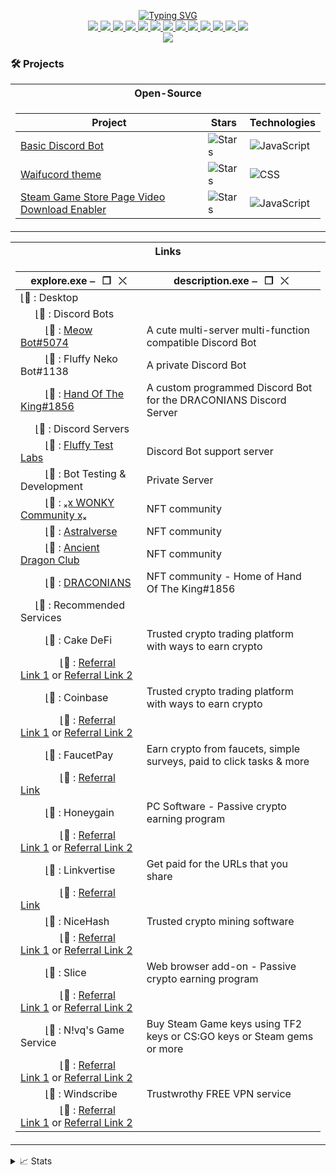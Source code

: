 <p align="center">
<a href="https://github.com/Ki77y666">
    <img src="https://readme-typing-svg.demolab.com/?font=Fira+Code&weight=600&size=20&duration=4000&pause=10&color=4C00F7&center=true&multiline=true&width=600&height=100&lines=Ki77y666;Yes+I%27m+a+fluffball!+Deal+with+it!;+;" alt="Typing SVG" />
</a>

<br/>
<a href="https://discordapp.com/users/344340142431141890">
    <img src="https://img.shields.io/badge/Discord-Ki77y666-purple?style=plastic&logo=discord&logoColor=white">
</a>  
<a href="https://steamcommunity.com/id/Ki77y666/">
    <img src="https://img.shields.io/badge/Steam-Ki77y666-blue?style=plastic&logo=steam&logoColor=white">
</a>  
<a href="https://twitter.com/Ki77y666">
    <img src="https://img.shields.io/badge/Twitter-Ki77y666-purple?style=plastic&logo=Twitter&logoColor=white">
</a>
<a href="https://www.facebook.com/Ki77y666/">
    <img src="https://img.shields.io/badge/Facebook-Ki77y666-blue?style=plastic&logo=facebook&logoColor=white">
</a>
<a href="https://www.reddit.com/user/Ki77y666">
    <img src="https://img.shields.io/badge/Reddit-Ki77y666-purple?style=plastic&logo=reddit&logoColor=white">
</a>
<a href="mailto:nosman666@live.co.uk">
    <img src="https://img.shields.io/badge/-Email-blue?style=plastic&logo=gmail&logoColor=white">
</a>
<a href="http://live.xbox.com/Profile?Gamertag=Ki77y666">
    <img src="https://img.shields.io/badge/Xbox-Ki77y666-purple?style=plastic&logo=xbox&logoColor=white">
</a>
<a href="https://www.youtube.com/@Ki77y666">
    <img src="https://img.shields.io/badge/YouTube-Ki77y666-blue?style=plastic&logo=youtube&logoColor=white">
</a>
<a href="https://www.twitch.tv/ki77y666">
    <img src="https://img.shields.io/badge/Twitch-Ki77y666-purple?style=plastic&logo=twitch&logoColor=white">
</a>
<a href="https://opensea.io/Ki77y6666">
    <img src="https://img.shields.io/badge/OpenSea-Ki77y666-blue?style=plastic&logo=opensea&logoColor=white">
</a>
<a href="https://etherscan.io/address/0x8ad96b058a69f9e9e1c0acc7fb01ea3984212c7b">
    <img src="https://img.shields.io/badge/Etherscan-0x8ad96b058a69f9e9e1c0acc7fb01ea3984212c7b-purple?style=plastic&logo=ethereum&logoColor=white">
</a>
<a href="https://paypal.me/PayTheKi77y666/">
    <img src="https://img.shields.io/badge/PayPal-Ki77y666-blue?style=plastic&logo=paypal&logoColor=white">
</a>
<a href="https://streamlabs.com/ki77y666/tip">
    <img src="https://img.shields.io/badge/Streamlabs-Ki77y666-purple?style=plastic&logo=streamlabs&logoColor=white">
</a>
<br/> 

<a href="https://github.com/Ki77y666">
    <img src="https://github-stats-alpha.vercel.app/api?username=Ki77y666&cc=22272e&tc=37BCF6&ic=fff&bc=0000">
</a>
</p>

### 🛠️ Projects
<table>
<tr><th> Open-Source </th></tr>
<tr><td>

| Project | Stars | Technologies |
|--|--|--|
| [Basic Discord Bot](https://github.com/Ki77y666/Basic-Discord-Bot) | <img alt="Stars" src="https://img.shields.io/github/stars/Ki77y666/Basic-Discord-Bot?style=plastic&labelColor=black"/> | ![JavaScript](https://img.shields.io/badge/JavaScript-black?style=plastic&logo=javascript)|
| [Waifucord theme](https://github.com/Ki77y666/Waifucord-theme) | <img alt="Stars" src="https://img.shields.io/github/stars/Ki77y666/Waifucord-theme?style=plastic&labelColor=black"/> | ![CSS](https://img.shields.io/badge/CSS-black?style=plastic&logo=csswizardry)|
| [Steam Game Store Page Video Download Enabler](https://github.com/Ki77y666/Steam-Game-Store-Page-Video-Download-Enabler) | <img alt="Stars" src="https://img.shields.io/github/stars/Ki77y666/Steam-Game-Store-Page-Video-Download-Enabler?style=plastic&labelColor=black"/> | ![JavaScript](https://img.shields.io/badge/JavaScript-black?style=plastic&logo=javascript)|

</td></tr> </table>

<table>
<tr><th> Links </th></tr>
<tr><td>

| explore.exe          ⎯⠀❐⠀⤬ | description.exe          ⎯⠀❐⠀⤬ |
| -- | -- |
|⌊📂 : Desktop | |
|⠀⠀⌊📂 : Discord Bots | |
|⠀⠀ ⠀⌊📁 : [Meow Bot#5074](https://discord.com/application-directory/988041477722603560) | A cute multi-server multi-function compatible Discord Bot |
|⠀⠀ ⠀⌊📁 : Fluffy Neko Bot#1138 | A private Discord Bot |
|⠀⠀ ⠀⌊📁 : [Hand Of The King#1856](https://discordbotlist.com/bots/hand-of-the-king) |  A custom programmed Discord Bot for the DRɅCONIɅNS Discord Server |
|⠀⠀⌊📂 : Discord Servers | |
|⠀⠀ ⠀⌊📁 : [Fluffy Test Labs](https://discord.gg/92mEjAk7ZE) | Discord Bot support server |
|⠀⠀ ⠀⌊📁 : Bot Testing & Development | Private Server |
|⠀⠀ ⠀⌊📁 : [ₓⅹ WONKY Community ⅹₓ](https://discord.gg/hWj8atq8jH) | NFT community |
|⠀⠀ ⠀⌊📁 : [Astralverse](https://discord.gg/NXNfAdYjS3) | NFT community |
|⠀⠀ ⠀⌊📁 : [Ancient Dragon Club](https://discord.gg/2d5CBAqJtj) | NFT community |
|⠀⠀ ⠀⌊📁 : [DRɅCONIɅNS](https://discord.gg/ySxE3gQxWe) | NFT community - Home of Hand Of The King#1856 |
|⠀⠀⌊📂 : Recommended Services | |
|⠀⠀ ⠀⌊📁 : Cake DeFi | Trusted crypto trading platform with ways to earn crypto |
|⠀⠀ ⠀⠀⠀⌊📁 : [Referral Link 1](http://lyksoomu.com/27088791/cake-defi) or [Referral Link 2](https://link-target.net/566060/cake-defi) | |
|⠀⠀ ⠀⌊📁 : Coinbase | Trusted crypto trading platform with ways to earn crypto |
|⠀⠀ ⠀⠀⠀⌊📁 : [Referral Link 1](http://lyksoomu.com/27088791/coinbase) or [Referral Link 2](https://direct-link.net/566060/coinbase) | |
|⠀⠀ ⠀⌊📁 : FaucetPay | Earn crypto from faucets, simple surveys, paid to click tasks & more |
|⠀⠀ ⠀⠀⠀⌊📁 : [Referral Link](https://faucetpay.io/?r=4481668) | |
|⠀⠀ ⠀⌊📁 : Honeygain | PC Software - Passive crypto earning program |
|⠀⠀ ⠀⠀⠀⌊📁 : [Referral Link 1](http://lyksoomu.com/27088791/honeygain) or [Referral Link 2](https://link-center.net/566060/honeygain) | |
|⠀⠀ ⠀⌊📁 : Linkvertise | Get paid for the URLs that you share |
|⠀⠀ ⠀⠀⠀⌊📁 : [Referral Link](https://publisher.linkvertise.com/ac/566060) | |
|⠀⠀ ⠀⌊📁 : NiceHash | Trusted crypto mining software |
|⠀⠀ ⠀⠀⠀⌊📁 : [Referral Link 1](http://lyksoomu.com/27088791/nicehash) or [Referral Link 2](https://link-target.net/566060/nicehash) | |
|⠀⠀ ⠀⌊📁 : Slice | Web browser add-on - Passive crypto earning program |
|⠀⠀ ⠀⠀⠀⌊📁 : [Referral Link 1](http://lyksoomu.com/27088791/slice) or [Referral Link 2](https://link-target.net/566060/slice) | |
|⠀⠀ ⠀⌊📁 : N!vq's Game Service | Buy Steam Game keys using TF2 keys or CS:GO keys or Steam gems or more |
|⠀⠀ ⠀⠀⠀⌊📁 : [Referral Link 1](http://lyksoomu.com/27088791/nivq-game-service) or [Referral Link 2](https://link-hub.net/566060/nivq-game-service) | |
|⠀⠀ ⠀⌊📁 : Windscribe | Trustwrothy FREE VPN service |
|⠀⠀ ⠀⠀⠀⌊📁 : [Referral Link 1](http://lyksoomu.com/27088791/windscribe) or [Referral Link 2](https://link-hub.net/566060/windscribe) | |
</td></tr>
</table>

<details>
<summary>📈 Stats</summary>
<br>
My Github Stats

![](http://github-profile-summary-cards.vercel.app/api/cards/profile-details?username=Ki77y666&theme=dracula) 

![](http://github-profile-summary-cards.vercel.app/api/cards/repos-per-language?username=Ki77y666&theme=dracula) 
![](http://github-profile-summary-cards.vercel.app/api/cards/most-commit-language?username=Ki77y666&theme=dracula)


<br>
